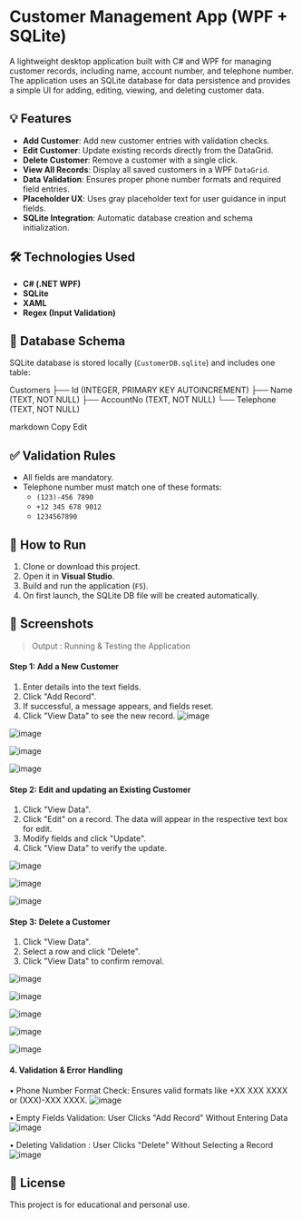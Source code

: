 # Customer Management App (WPF + SQLite)

A lightweight desktop application built with C# and WPF for managing customer records, including name, account number, and telephone number. The application uses an SQLite database for data persistence and provides a simple UI for adding, editing, viewing, and deleting customer data.

## 💡 Features

- **Add Customer**: Add new customer entries with validation checks.
- **Edit Customer**: Update existing records directly from the DataGrid.
- **Delete Customer**: Remove a customer with a single click.
- **View All Records**: Display all saved customers in a WPF `DataGrid`.
- **Data Validation**: Ensures proper phone number formats and required field entries.
- **Placeholder UX**: Uses gray placeholder text for user guidance in input fields.
- **SQLite Integration**: Automatic database creation and schema initialization.

## 🛠️ Technologies Used

- **C# (.NET WPF)**
- **SQLite**
- **XAML**
- **Regex (Input Validation)**

## 📂 Database Schema

SQLite database is stored locally (`CustomerDB.sqlite`) and includes one table:

Customers
├── Id (INTEGER, PRIMARY KEY AUTOINCREMENT)
├── Name (TEXT, NOT NULL)
├── AccountNo (TEXT, NOT NULL)
└── Telephone (TEXT, NOT NULL)

markdown
Copy
Edit

## ✅ Validation Rules

- All fields are mandatory.
- Telephone number must match one of these formats:
  - `(123)-456 7890`
  - `+12 345 678 9012`
  - `1234567890`

## 🚀 How to Run

1. Clone or download this project.
2. Open it in **Visual Studio**.
3. Build and run the application (`F5`).
4. On first launch, the SQLite DB file will be created automatically.

## 📸 Screenshots

> Output : Running & Testing the Application
#### Step 1: Add a New Customer
1.	Enter details into the text fields.
2.	Click "Add Record".
3.	If successful, a message appears, and fields reset.
4.	Click "View Data" to see the new record.
 ![image](https://github.com/user-attachments/assets/a5211d88-9751-490c-a484-91f0f12169cc)

![image](https://github.com/user-attachments/assets/c92620ae-cff5-48a1-b55a-d844ed7fb7b8)

![image](https://github.com/user-attachments/assets/2144d47f-22a6-4a9c-aa1d-032018dd5ce7)

![image](https://github.com/user-attachments/assets/dae74398-9750-4a0b-9e07-66c17fcf100a)
 
#### Step 2: Edit and updating an Existing Customer
1.	Click "View Data".
2.	Click "Edit" on a record. The data will appear in the respective text box for edit.
3.	Modify fields and click "Update".
4.	Click "View Data" to verify the update.

 ![image](https://github.com/user-attachments/assets/8221c7ad-e741-418e-8df7-c6d7e8cfea31)

![image](https://github.com/user-attachments/assets/a5ec7087-b0c4-463a-b5e6-07a3e48d791c)

![image](https://github.com/user-attachments/assets/32e313c1-7d12-46a3-80d0-5e9992ebb880)

     
#### Step 3: Delete a Customer
1.	Click "View Data".
2.	Select a row and click "Delete".
3.	Click "View Data" to confirm removal.
  
![image](https://github.com/user-attachments/assets/b94f70fe-cb5d-4b76-aa10-d413b4b777fc)
 
![image](https://github.com/user-attachments/assets/7b513714-6e98-427d-86ff-917b76cd56f2)

![image](https://github.com/user-attachments/assets/a7149b04-83bd-4e4c-ba16-e5eed3d9640e)
 

 ![image](https://github.com/user-attachments/assets/d83b9342-edfd-4659-a9d8-6ced323fa961)

 ![image](https://github.com/user-attachments/assets/9157d729-5c65-4d65-a3a4-db7750b44990)


#### 4. Validation & Error Handling
•	Phone Number Format Check: Ensures valid formats like +XX XXX XXXX or (XXX)-XXX XXXX.
 ![image](https://github.com/user-attachments/assets/c0026570-18d3-4cf3-bbff-6b186d95946e)

•	Empty Fields Validation: User Clicks "Add Record" Without Entering Data
 ![image](https://github.com/user-attachments/assets/bdb9af0e-f81b-4516-a635-fe0b5b1ebf62)

•	Deleting Validation : User Clicks "Delete" Without Selecting a Record
![image](https://github.com/user-attachments/assets/bda75593-a0d8-4216-b5a5-389e5ddaccf2)


## 📄 License

This project is for educational and personal use.
